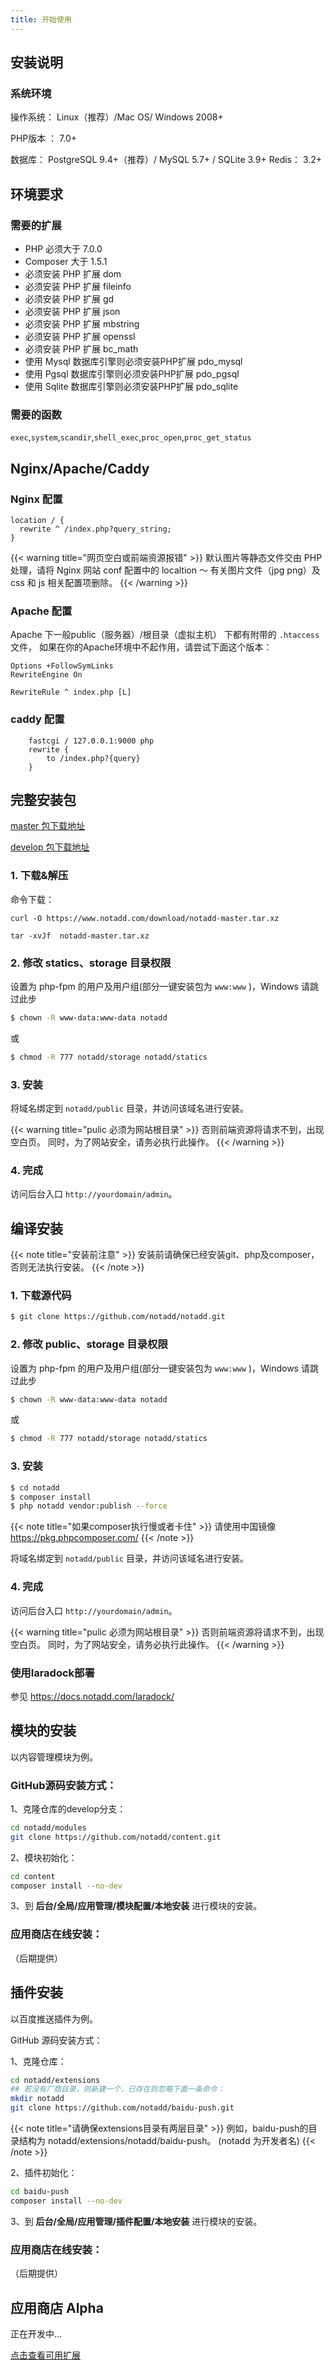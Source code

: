 ```yaml
---
title: 开始使用
---
```


## 安装说明

### 系统环境

操作系统： Linux（推荐）/Mac OS/ Windows 2008+

PHP版本 ： 7.0+

数据库： PostgreSQL 9.4+（推荐）/ MySQL 5.7+ / SQLite 3.9+
Redis： 3.2+


## 环境要求

### 需要的扩展

* PHP 必须大于 7.0.0
* Composer 大于 1.5.1
* 必须安装 PHP 扩展 dom
* 必须安装 PHP 扩展 fileinfo
* 必须安装 PHP 扩展 gd
* 必须安装 PHP 扩展 json
* 必须安装 PHP 扩展 mbstring
* 必须安装 PHP 扩展 openssl
* 必须安装 PHP 扩展 bc_math
* 使用 Mysql 数据库引擎则必须安装PHP扩展 pdo_mysql
* 使用 Pgsql 数据库引擎则必须安装PHP扩展 pdo_pgsql
* 使用 Sqlite 数据库引擎则必须安装PHP扩展 pdo_sqlite

### 需要的函数

`exec`,`system`,`scandir`,`shell_exec`,`proc_open`,`proc_get_status`


## Nginx/Apache/Caddy

### Nginx 配置

```
location / {
  rewrite ^ /index.php?query_string;
}
```

{{< warning title="网页空白或前端资源报错" >}}
默认图片等静态文件交由 PHP 处理，请将 Nginx 网站 conf 配置中的 localtion ～ 有关图片文件（jpg png）及 css 和 js 相关配置项删除。
{{< /warning >}}

### Apache 配置

Apache 下一般public（服务器）/根目录（虚拟主机） 下都有附带的 `.htaccess` 文件，
如果在你的Apache环境中不起作用，请尝试下面这个版本：

```
Options +FollowSymLinks
RewriteEngine On

RewriteRule ^ index.php [L]
```
### caddy 配置

```
    fastcgi / 127.0.0.1:9000 php
    rewrite {
        to /index.php?{query}
    }
 ```
## 完整安装包

[master 包下载地址](https://www.notadd.com/download/notadd-master.tar.xz)

[develop 包下载地址](https://www.notadd.com/download/notadd-develop.tar.xz)

### 1. 下载&解压

命令下载：

```
curl -O https://www.notadd.com/download/notadd-master.tar.xz

tar -xvJf  notadd-master.tar.xz
```

### 2. 修改 statics、storage 目录权限

设置为 php-fpm 的用户及用户组(部分一键安装包为 `www:www` )，Windows 请跳过此步

```bash
$ chown -R www-data:www-data notadd
```

或

```bash
$ chmod -R 777 notadd/storage notadd/statics
```
### 3. 安装

将域名绑定到 `notadd/public` 目录，并访问该域名进行安装。

{{< warning title="pulic 必须为网站根目录" >}}
否则前端资源将请求不到，出现空白页。
同时，为了网站安全，请务必执行此操作。
{{< /warning >}}


### 4. 完成

访问后台入口 `http://yourdomain/admin`。


## 编译安装

{{< note title="安装前注意" >}}
安装前请确保已经安装git、php及composer，否则无法执行安装。
{{< /note >}}


### 1. 下载源代码

```bash
$ git clone https://github.com/notadd/notadd.git
```

### 2. 修改 public、storage 目录权限

设置为 php-fpm 的用户及用户组(部分一键安装包为 `www:www` )，Windows 请跳过此步

```bash
$ chown -R www-data:www-data notadd
```

或

```bash
$ chmod -R 777 notadd/storage notadd/statics
```

### 3. 安装

```bash
$ cd notadd
$ composer install
$ php notadd vendor:publish --force
```
{{< note title="如果composer执行慢或者卡住" >}}
请使用中国镜像 https://pkg.phpcomposer.com/
{{< /note >}}

将域名绑定到 `notadd/public` 目录，并访问该域名进行安装。

### 4. 完成

访问后台入口 `http://yourdomain/admin`。

{{< warning title="pulic 必须为网站根目录" >}}
否则前端资源将请求不到，出现空白页。
同时，为了网站安全，请务必执行此操作。
{{< /warning >}}

### 使用laradock部署

参见 https://docs.notadd.com/laradock/


## 模块的安装

以内容管理模块为例。



### GitHub源码安装方式：

1、克隆仓库的develop分支：

```bash
cd notadd/modules
git clone https://github.com/notadd/content.git
```

2、模块初始化：

```bash
cd content
composer install --no-dev
```

3、到 **后台/全局/应用管理/模块配置/本地安装** 进行模块的安装。


### 应用商店在线安装：

（后期提供）


## 插件安装

以百度推送插件为例。

GitHub 源码安装方式：

1、克隆仓库：

```bash
cd notadd/extensions
## 若没有厂商目录，则新建一个，已存在则忽略下面一条命令：
mkdir notadd
git clone https://github.com/notadd/baidu-push.git
```

{{< note title="请确保extensions目录有两层目录" >}}
例如，baidu-push的目录结构为 notadd/extensions/notadd/baidu-push。 (notadd 为开发者名)
{{< /note >}}

2、插件初始化：

```bash
cd baidu-push
composer install --no-dev
```

3、到 **后台/全局/应用管理/插件配置/本地安装** 进行模块的安装。





### 应用商店在线安装：

（后期提供）



## 应用商店 Alpha

正在开发中...

[点击查看可用扩展](https://notadd.store)
